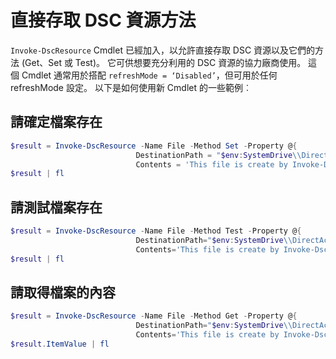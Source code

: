 # 直接存取 DSC 資源方法


`Invoke-DscResource` Cmdlet 已經加入，以允許直接存取 DSC 資源以及它們的方法 (Get、Set 或 Test)。 它可供想要充分利用的 DSC 資源的協力廠商使用。 這個 Cmdlet 通常用於搭配 `refreshMode = ‘Disabled’`，但可用於任何 refreshMode 設定。 以下是如何使用新 Cmdlet 的一些範例︰

## 請確定檔案存在

```powershell
$result = Invoke-DscResource -Name File -Method Set -Property @{
                            DestinationPath = "$env:SystemDrive\\DirectAccess.txt";
                            Contents = 'This file is create by Invoke-DscResource'} -Verbose
$result | fl
```

## 請測試檔案存在

```powershell
$result = Invoke-DscResource -Name File -Method Test -Property @{
                            DestinationPath="$env:SystemDrive\\DirectAccess.txt";
                            Contents='This file is create by Invoke-DscResource'} -Verbose
$result | fl
```

## 請取得檔案的內容

```powershell
$result = Invoke-DscResource -Name File -Method Get -Property @{
                            DestinationPath="$env:SystemDrive\\DirectAccess.txt";
                            Contents='This file is create by Invoke-DscResource'} -Verbose
$result.ItemValue | fl
```
<!--HONumber=Mar16_HO2-->
